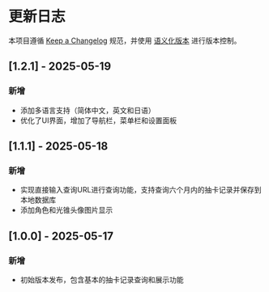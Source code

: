 # 更新日志

本项目遵循 [Keep a Changelog](https://keepachangelog.com/zh-CN/1.1.0/) 规范，并使用 [语义化版本](https://semver.org/lang/zh-CN/) 进行版本控制。

## [1.2.1] - 2025-05-19

### 新增

-  添加多语言支持（简体中文，英文和日语）
-  优化了UI界面，增加了导航栏，菜单栏和设置面板

## [1.1.1] - 2025-05-18

### 新增
- 实现直接输入查询URL进行查询功能，支持查询六个月内的抽卡记录并保存到本地数据库
- 添加角色和光锥头像图片显示

## [1.0.0] - 2025-05-17

### 新增
- 初始版本发布，包含基本的抽卡记录查询和展示功能
